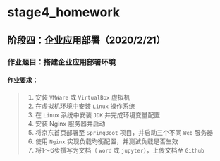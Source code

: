 # stage4_homework
## 阶段四：企业应用部署（2020/2/21）
### 作业题目：搭建企业应用部署环境
#### 作业要求：
> 1. 安装 `VMWare` 或 `VirtualBox` 虚拟机
> 2. 在虚拟机环境中安装 `Linux` 操作系统
> 3.	在 `Linux` 系统中安装 `JDK` 并完成环境变量配置
> 4.	安装 Nginx 服务器并启动
> 5.	将京东首页部署至 `SpringBoot` 项目，并启动三个不同 `Web` 服务器
> 6.	使用 `Nginx` 实现负载均衡配置，并测试负载是否生效
> 7.	将1～6步撰写为文档（ `word` 或 `jupyter`），上传文档至 `Github`




